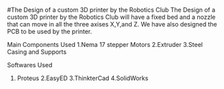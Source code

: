 #The Design of a custom 3D printer by the Robotics Club
The Design of a custom 3D printer by the Robotics Club will have a fixed bed and a nozzle that can move in all the three axises X,Y,and Z.
We have also designed the PCB to be used by the printer.

Main Components Used
1.Nema 17 stepper Motors 
2.Extruder
3.Steel Casing and Supports 

Softwares Used 
1. Proteus 
2.EasyED
3.ThinkterCad
4.SolidWorks

